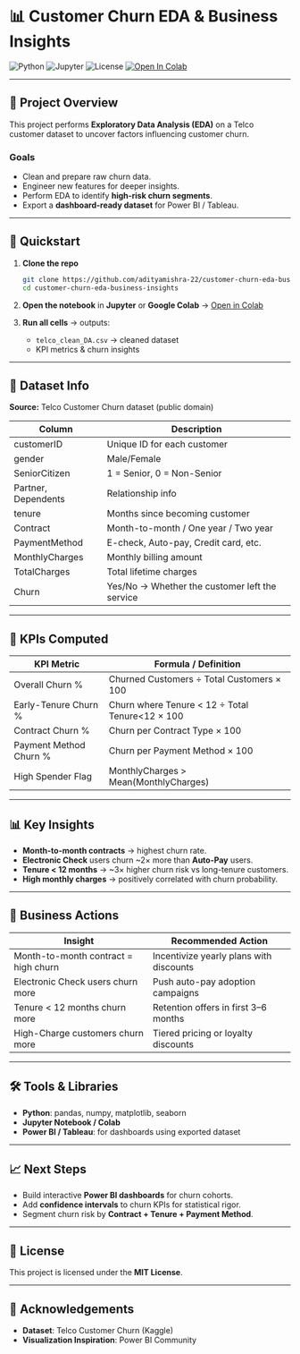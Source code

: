 




# 📊 Customer Churn EDA & Business Insights  

![Python](https://img.shields.io/badge/Python-3.8%2B-blue)
![Jupyter](https://img.shields.io/badge/Jupyter-Notebook-orange)
![License](https://img.shields.io/badge/License-MIT-green)
[![Open In Colab](https://colab.research.google.com/assets/colab-badge.svg)](https://colab.research.google.com/github/adityamishra-22/customer-churn-eda-business-insights/blob/main/telco_churn_notebook_.ipynb)

---

## 📖 Project Overview  
This project performs **Exploratory Data Analysis (EDA)** on a Telco customer dataset to uncover factors influencing customer churn.  

### **Goals**
- Clean and prepare raw churn data.
- Engineer new features for deeper insights.
- Perform EDA to identify **high-risk churn segments**.
- Export a **dashboard-ready dataset** for Power BI / Tableau.

---

## 🚀 Quickstart  

1. **Clone the repo**  
   ```bash
   git clone https://github.com/adityamishra-22/customer-churn-eda-business-insights.git
   cd customer-churn-eda-business-insights


2. **Open the notebook** in **Jupyter** or **Google Colab** → [Open in Colab](https://colab.research.google.com/github/adityamishra-22/customer-churn-eda-business-insights/blob/main/telco_churn_notebook_.ipynb)
3. **Run all cells** → outputs:

   * `telco_clean_DA.csv` → cleaned dataset
   * KPI metrics & churn insights

---

## 📂 Dataset Info

**Source:** Telco Customer Churn dataset (public domain)

| Column              | Description                                    |
| ------------------- | ---------------------------------------------- |
| customerID          | Unique ID for each customer                    |
| gender              | Male/Female                                    |
| SeniorCitizen       | 1 = Senior, 0 = Non-Senior                     |
| Partner, Dependents | Relationship info                              |
| tenure              | Months since becoming customer                 |
| Contract            | Month-to-month / One year / Two year           |
| PaymentMethod       | E-check, Auto-pay, Credit card, etc.           |
| MonthlyCharges      | Monthly billing amount                         |
| TotalCharges        | Total lifetime charges                         |
| Churn               | Yes/No → Whether the customer left the service |

---

## 🧮 KPIs Computed

| KPI Metric             | Formula / Definition                            |
| ---------------------- | ----------------------------------------------- |
| Overall Churn %        | Churned Customers ÷ Total Customers × 100       |
| Early-Tenure Churn %   | Churn where Tenure < 12 ÷ Total Tenure<12 × 100 |
| Contract Churn %       | Churn per Contract Type × 100                   |
| Payment Method Churn % | Churn per Payment Method × 100                  |
| High Spender Flag      | MonthlyCharges > Mean(MonthlyCharges)           |

---

## 📊 Key Insights

* **Month-to-month contracts** → highest churn rate.
* **Electronic Check** users churn \~2× more than **Auto-Pay** users.
* **Tenure < 12 months** → \~3× higher churn risk vs long-tenure customers.
* **High monthly charges** → positively correlated with churn probability.

---

## 📝 Business Actions

| Insight                              | Recommended Action                      |
| ------------------------------------ | --------------------------------------- |
| Month-to-month contract = high churn | Incentivize yearly plans with discounts |
| Electronic Check users churn more    | Push auto-pay adoption campaigns        |
| Tenure < 12 months churn more        | Retention offers in first 3–6 months    |
| High-Charge customers churn more     | Tiered pricing or loyalty discounts     |

---

## 🛠️ Tools & Libraries

* **Python**: pandas, numpy, matplotlib, seaborn
* **Jupyter Notebook / Colab**
* **Power BI / Tableau**: for dashboards using exported dataset

---

## 📈 Next Steps

* Build interactive **Power BI dashboards** for churn cohorts.
* Add **confidence intervals** to churn KPIs for statistical rigor.
* Segment churn risk by **Contract + Tenure + Payment Method**.

---

## 📜 License

This project is licensed under the **MIT License**.

---

## 🙌 Acknowledgements

* **Dataset**: Telco Customer Churn (Kaggle)
* **Visualization Inspiration**: Power BI Community

